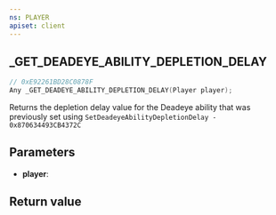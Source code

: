 ```yaml
---
ns: PLAYER
apiset: client
---
```

## _GET_DEADEYE_ABILITY_DEPLETION_DELAY

```c
// 0xE92261BD28C0878F
Any _GET_DEADEYE_ABILITY_DEPLETION_DELAY(Player player);
```

Returns the depletion delay value for the Deadeye ability that was previously set using `SetDeadeyeAbilityDepletionDelay - 0x870634493CB4372C`

## Parameters
* **player**:

## Return value